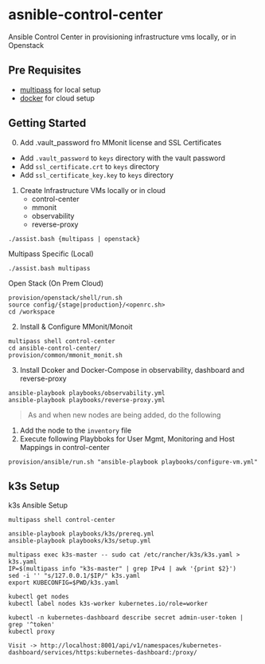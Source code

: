# asnible-control-center

Ansible Control Center in provisioning infrastructure vms
locally, or in Openstack

## Pre Requisites

-   [multipass](https://multipass.run/) for local setup
-   [docker](https://www.docker.com/) for cloud setup

## Getting Started

0. Add .vault_password fro MMonit license and SSL Certificates

-   Add `.vault_password` to `keys` directory with the vault password
-   Add `ssl_certificate.crt` to `keys` directory
-   Add `ssl_certificate_key.key` to `keys` directory

1. Create Infrastructure VMs locally or in cloud
    - control-center
    - mmonit
    - observability
    - reverse-proxy

```
./assist.bash {multipass | openstack}
```

Multipass Specific (Local)

```
./assist.bash multipass
```

Open Stack (On Prem Cloud)

```
provision/openstack/shell/run.sh
source config/{stage|production}/<openrc.sh>
cd /workspace
```

2. Install & Configure MMonit/Monoit

```
multipass shell control-center
cd ansible-control-center/
provision/common/mmonit_monit.sh
```

3. Install Dcoker and Docker-Compose in observability, dashboard and reverse-proxy

```
ansible-playbook playbooks/observability.yml
ansible-playbook playbooks/reverse-proxy.yml
```

> As and when new nodes are being added, do the following

1. Add the node to the `inventory` file
2. Execute following Playbboks for User Mgmt, Monitoring and Host Mappings in control-center

```
provision/ansible/run.sh "ansible-playbook playbooks/configure-vm.yml"
```

## k3s Setup

k3s Ansible Setup

```
multipass shell control-center

ansible-playbook playbooks/k3s/prereq.yml
ansible-playbook playbooks/k3s/setup.yml

multipass exec k3s-master -- sudo cat /etc/rancher/k3s/k3s.yaml > k3s.yaml
IP=$(multipass info "k3s-master" | grep IPv4 | awk '{print $2}')
sed -i '' "s/127.0.0.1/$IP/" k3s.yaml
export KUBECONFIG=$PWD/k3s.yaml

kubectl get nodes
kubectl label nodes k3s-worker kubernetes.io/role=worker

kubectl -n kubernetes-dashboard describe secret admin-user-token | grep '^token'
kubectl proxy

Visit -> http://localhost:8001/api/v1/namespaces/kubernetes-dashboard/services/https:kubernetes-dashboard:/proxy/

```
